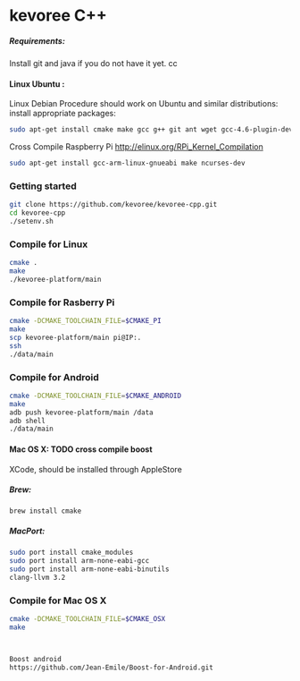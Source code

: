 # kevoree C++
 
##### Requirements:
Install git and java if you do not have it yet. cc
#### Linux Ubuntu :
Linux Debian Procedure should work on Ubuntu and similar distributions: install appropriate packages:
```sh
sudo apt-get install cmake make gcc g++ git ant wget gcc-4.6-plugin-dev libcppunit-doc libcppunit-dev
```
Cross Compile Raspberry Pi http://elinux.org/RPi_Kernel_Compilation
```sh
sudo apt-get install gcc-arm-linux-gnueabi make ncurses-dev
```
 
 
### Getting started
```sh
git clone https://github.com/kevoree/kevoree-cpp.git
cd kevoree-cpp
./setenv.sh
```
 
### Compile for Linux  
```sh
cmake .
make
./kevoree-platform/main
```
 
### Compile for Rasberry Pi
```sh
cmake -DCMAKE_TOOLCHAIN_FILE=$CMAKE_PI
make
scp kevoree-platform/main pi@IP:.
ssh
./data/main
```
 
### Compile for Android  
```sh
cmake -DCMAKE_TOOLCHAIN_FILE=$CMAKE_ANDROID
make
adb push kevoree-platform/main /data
adb shell
./data/main
```
 
 
 
#### Mac OS X: TODO cross compile boost
XCode, should be installed through AppleStore
 
##### Brew:
`brew install cmake`
 
##### MacPort:
```sh
sudo port install cmake_modules
sudo port install arm-none-eabi-gcc
sudo port install arm-none-eabi-binutils
clang-llvm 3.2
```
 
### Compile for Mac OS X  
```sh
cmake -DCMAKE_TOOLCHAIN_FILE=$CMAKE_OSX
make



Boost android
https://github.com/Jean-Emile/Boost-for-Android.git
